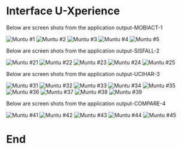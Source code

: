 # Interface U-Xperience

Below are screen shots from the application output-MOBIACT-1   

![ Muntu #1 ](https://github.com/LINOSNCHENA/Book-Chapter-June-2022/blob/master/uXViews/A1.png)
![ Muntu #2 ](https://github.com/LINOSNCHENA/Book-Chapter-June-2022/blob/master/uXViews/A2.png)
![ Muntu #3 ](https://github.com/LINOSNCHENA/Book-Chapter-June-2022/blob/master/uXViews/A3.png)
![ Muntu #4 ](https://github.com/LINOSNCHENA/Book-Chapter-June-2022/blob/master/uXViews/A4.png)
![ Muntu #5 ](https://github.com/LINOSNCHENA/Book-Chapter-June-2022/blob/master/uXViews/A5.png)

Below are screen shots from the application output-SISFALL-2

![ Muntu #21 ](https://github.com/LINOSNCHENA/Book-Chapter-June-2022/blob/master/uXViews/B1.png)
![ Muntu #22 ](https://github.com/LINOSNCHENA/Book-Chapter-June-2022/blob/master/uXViews/B2.png)
![ Muntu #23 ](https://github.com/LINOSNCHENA/Book-Chapter-June-2022/blob/master/uXViews/B3.png)
![ Muntu #24 ](https://github.com/LINOSNCHENA/Book-Chapter-June-2022/blob/master/uXViews/B4.png)
![ Muntu #25 ](https://github.com/LINOSNCHENA/Book-Chapter-June-2022/blob/master/uXViews/B5.png)


Below are screen shots from the application output-UCIHAR-3

![ Muntu #31 ](https://github.com/LINOSNCHENA/Book-Chapter-June-2022/blob/master/uXViews/C1.png)
![ Muntu #32 ](https://github.com/LINOSNCHENA/Book-Chapter-June-2022/blob/master/uXViews/C2.png)
![ Muntu #33 ](https://github.com/LINOSNCHENA/Book-Chapter-June-2022/blob/master/uXViews/C3.png)
![ Muntu #34 ](https://github.com/LINOSNCHENA/Book-Chapter-June-2022/blob/master/uXViews/C4.png)
![ Muntu #35 ](https://github.com/LINOSNCHENA/Book-Chapter-June-2022/blob/master/uXViews/C5.png)
![ Muntu #36 ](https://github.com/LINOSNCHENA/Book-Chapter-June-2022/blob/master/uXViews/V1.png)
![ Muntu #37 ](https://github.com/LINOSNCHENA/Book-Chapter-June-2022/blob/master/uXViews/V2.png)
![ Muntu #38 ](https://github.com/LINOSNCHENA/Book-Chapter-June-2022/blob/master/uXViews/V3.png)
![ Muntu #39 ](https://github.com/LINOSNCHENA/Book-Chapter-June-2022/blob/master/uXViews/VH1.png)

Below are screen shots from the application output-COMPARE-4

![ Muntu #41 ](https://github.com/LINOSNCHENA/Book-Chapter-June-2022/blob/master/uXViews/A1.png)
![ Muntu #42 ](https://github.com/LINOSNCHENA/Book-Chapter-June-2022/blob/master/uXViews/A2.png)
![ Muntu #43 ](https://github.com/LINOSNCHENA/Book-Chapter-June-2022/blob/master/uXViews/xCompare1.png)
![ Muntu #44 ](https://github.com/LINOSNCHENA/Book-Chapter-June-2022/blob/master/uXViews/xcompare2.png)
![ Muntu #45 ](https://github.com/LINOSNCHENA/Book-Chapter-June-2022/blob/master/uXViews/xcompare3.png)


# End

